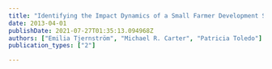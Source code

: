 ```yaml
---
title: "Identifying the Impact Dynamics of a Small Farmer Development Scheme in Nicaragua"
date: 2013-04-01
publishDate: 2021-07-27T01:35:13.094968Z
authors: ["Emilia Tjernström", "Michael R. Carter", "Patricia Toledo"]
publication_types: ["2"]

---
```

